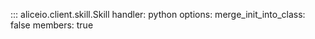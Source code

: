 ::: aliceio.client.skill.Skill
    handler: python
    options:
      merge_init_into_class: false
      members: true
